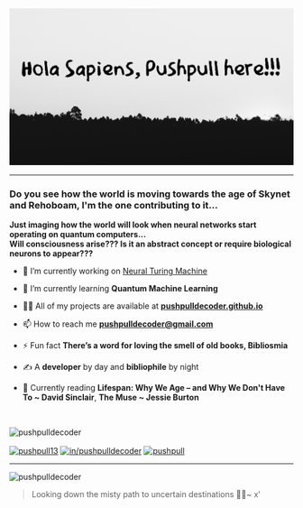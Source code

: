 <img src = 'https://github.com/pushpulldecoder/pushpulldecoder/blob/master/nameplate.jpg?raw=true' />

---

<h3>Do you see how the world is moving towards the age of Skynet and Rehoboam, I'm the one contributing to it...</h3>
<b>Just imaging how the world will look when neural networks start operating on quantum computers...</b><br>
<b>Will consciousness arise??? Is it an abstract concept or require biological neurons to appear???</b> <br>


- 🔭 I’m currently working on [Neural Turing Machine](https://github.com/pushpulldecoder/Neural-Turing-Machine)

- 🌱 I’m currently learning **Quantum Machine Learning**

- 👨‍💻 All of my projects are available at <a href="https://pushpulldecoder.github.io/"/>**pushpulldecoder.github.io**</a>

- 📫 How to reach me **pushpulldecoder@gmail.com**

- ⚡ Fun fact **There’s a word for loving the smell of old books, Bibliosmia**

- ✍️ A **developer** by day and **bibliophile** by night

- 📖 Currently reading **Lifespan: Why We Age – and Why We Don't Have To ~ David Sinclair**, **The Muse ~ Jessie Burton**

<br>

<p align="left"> <img src="https://komarev.com/ghpvc/?username=pushpulldecoder" alt="pushpulldecoder" /> </p>

<a href="https://twitter.com/pushpull13" target="blank"><img align="center" src="https://cdn.jsdelivr.net/npm/simple-icons@3.0.1/icons/twitter.svg" alt="pushpull13" height="20" width="20" /></a>
<a href="https://linkedin.com/in/in/pushpulldecoder" target="blank"><img align="center" src="https://cdn.jsdelivr.net/npm/simple-icons@3.0.1/icons/linkedin.svg" alt="in/pushpulldecoder" height="20" width="20" /></a>
<a href="https://kaggle.com/pushpull" target="blank"><img align="center" src="https://cdn.jsdelivr.net/npm/simple-icons@3.0.1/icons/kaggle.svg" alt="pushpull" height="20" width="20" /></a>

---

<p> <img src="https://github-readme-stats.vercel.app/api?username=pushpulldecoder&show_icons=true" alt="pushpulldecoder" />  </p>


> Looking down the misty path to uncertain destinations 🌌🍀~ x'
